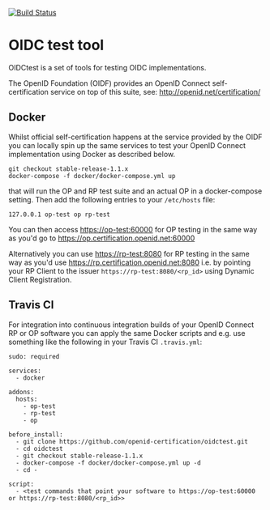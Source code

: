 [![Build Status](https://travis-ci.org/openid-certification/oidctest.svg?branch=master)](https://travis-ci.org/openid-certification/oidctest)

OIDC test tool
==============

OIDCtest is a set of tools for testing OIDC implementations.

The OpenID Foundation (OIDF) provides an OpenID Connect self-certification service on top of this
suite, see: http://openid.net/certification/

Docker
------
Whilst official self-certification happens at the service provided by the OIDF you can locally
spin up the same services to test your OpenID Connect implementation using Docker as described below.
````
git checkout stable-release-1.1.x
docker-compose -f docker/docker-compose.yml up
````
that will run the OP and RP test suite and an actual OP in a docker-compose setting.
Then add the following entries to your `/etc/hosts` file:
````
127.0.0.1 op-test op rp-test
````
You can then access [https://op-test:60000](https://op-test:60000) for OP testing in the same way as you'd go to https://op.certification.openid.net:60000 

Alternatively you can use [https://rp-test:8080](https://rp-test:8080) for RP testing in the same way as you'd use https://rp.certification.openid.net:8080
i.e. by pointing your RP Client to the issuer `https://rp-test:8080/<rp_id>` using Dynamic Client Registration.

Travis CI
---------
For integration into continuous integration builds of your OpenID Connect RP or OP software you can apply the same
Docker scripts and e.g. use something like the following in  your Travis CI `.travis.yml`:
````
sudo: required
  
services:
  - docker

addons:
  hosts:
    - op-test
    - rp-test
    - op

before_install:
  - git clone https://github.com/openid-certification/oidctest.git
  - cd oidctest
  - git checkout stable-release-1.1.x
  - docker-compose -f docker/docker-compose.yml up -d
  - cd -

script:
  - <test commands that point your software to https://op-test:60000 or https://rp-test:8080/<rp_id>>
````
